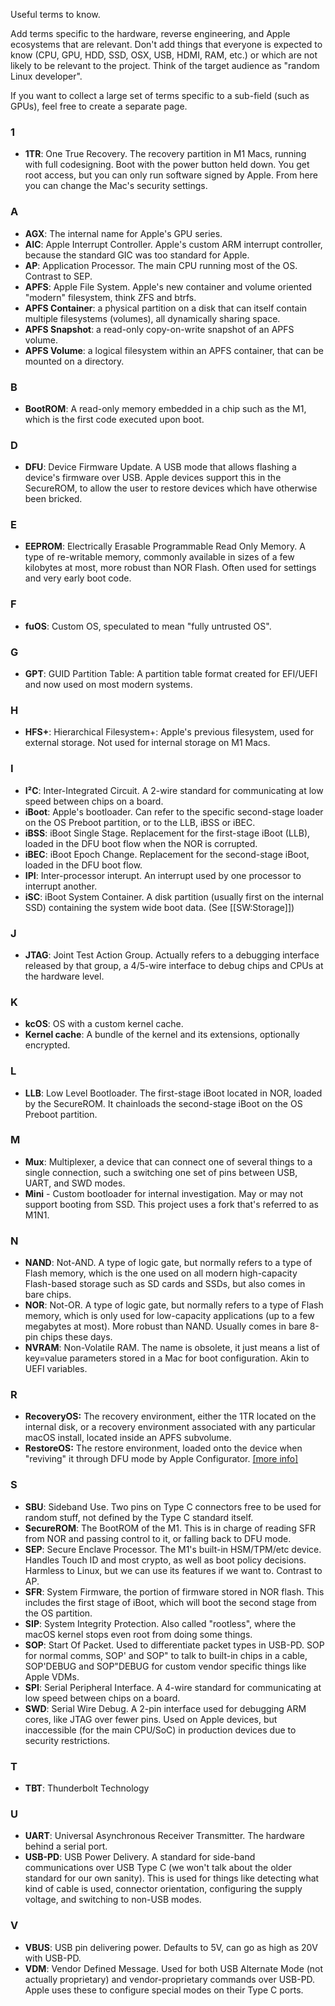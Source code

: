 Useful terms to know.

Add terms specific to the hardware, reverse engineering, and Apple ecosystems that are relevant. Don't add things that everyone is expected to know (CPU, GPU, HDD, SSD, OSX, USB, HDMI, RAM, etc.) or which are not likely to be relevant to the project. Think of the target audience as "random Linux developer".

If you want to collect a large set of terms specific to a sub-field (such as GPUs), feel free to create a separate page.

### 1
* **1TR**: One True Recovery. The recovery partition in M1 Macs, running with full codesigning. Boot with the power button held down. You get root access, but you can only run software signed by Apple. From here you can change the Mac's security settings.

### A
* **AGX**: The internal name for Apple's GPU series.
* **AIC**: Apple Interrupt Controller. Apple's custom ARM interrupt controller, because the standard GIC was too standard for Apple.
* **AP**: Application Processor. The main CPU running most of the OS. Contrast to SEP.
* **APFS**: Apple File System. Apple's new container and volume oriented "modern" filesystem, think ZFS and btrfs.
* **APFS Container**: a physical partition on a disk that can itself contain multiple filesystems (volumes), all dynamically sharing space.
* **APFS Snapshot**: a read-only copy-on-write snapshot of an APFS volume.
* **APFS Volume**: a logical filesystem within an APFS container, that can be mounted on a directory.

### B
* **BootROM**: A read-only memory embedded in a chip such as the M1, which is the first code executed upon boot.

### D
* **DFU**: Device Firmware Update. A USB mode that allows flashing a device's firmware over USB. Apple devices support this in the SecureROM, to allow the user to restore devices which have otherwise been bricked.

### E
* **EEPROM**: Electrically Erasable Programmable Read Only Memory. A type of re-writable memory, commonly available in sizes of a few kilobytes at most, more robust than NOR Flash. Often used for settings and very early boot code.

### F
* **fuOS**: Custom OS, speculated to mean "fully untrusted OS".

### G
* **GPT**: GUID Partition Table: A partition table format created for EFI/UEFI and now used on most modern systems.

### H
* **HFS+**: Hierarchical Filesystem+: Apple's previous filesystem, used for external storage. Not used for internal storage on M1 Macs.

### I
* **I²C**: Inter-Integrated Circuit. A 2-wire standard for communicating at low speed between chips on a board.
* **iBoot**: Apple's bootloader. Can refer to the specific second-stage loader on the OS Preboot partition, or to the LLB, iBSS or iBEC.
* **iBSS**: iBoot Single Stage. Replacement for the first-stage iBoot (LLB), loaded in the DFU boot flow when the NOR is corrupted.
* **iBEC**: iBoot Epoch Change. Replacement for the second-stage iBoot, loaded in the DFU boot flow.
* **IPI**: Inter-processor interupt. An interrupt used by one processor to interrupt another.
* **iSC**: iBoot System Container. A disk partition (usually first on the internal SSD) containing the system wide boot data. (See [[SW:Storage]])

### J
* **JTAG**: Joint Test Action Group. Actually refers to a debugging interface released by that group, a 4/5-wire interface to debug chips and CPUs at the hardware level.

### K
* **kcOS**: OS with a custom kernel cache.
* **Kernel cache**: A bundle of the kernel and its extensions, optionally encrypted.

### L
* **LLB**: Low Level Bootloader. The first-stage iBoot located in NOR, loaded by the SecureROM. It chainloads the second-stage iBoot on the OS Preboot partition.

### M
* **Mux**: Multiplexer, a device that can connect one of several things to a single connection, such a switching one set of pins between USB, UART, and SWD modes.
* **Mini** - Custom bootloader for internal investigation. May or may not support booting from SSD. This project uses a fork that's referred to as M1N1.

### N
* **NAND**: Not-AND. A type of logic gate, but normally refers to a type of Flash memory, which is the one used on all modern high-capacity Flash-based storage such as SD cards and SSDs, but also comes in bare chips.
* **NOR**: Not-OR. A type of logic gate, but normally refers to a type of Flash memory, which is only used for low-capacity applications (up to a few megabytes at most). More robust than NAND. Usually comes in bare 8-pin chips these days.
* **NVRAM**: Non-Volatile RAM. The name is obsolete, it just means a list of key=value parameters stored in a Mac for boot configuration. Akin to UEFI variables.

### R
* **RecoveryOS:** The recovery environment, either the 1TR located on the internal disk, or a recovery environment associated with any particular macOS install, located inside an APFS subvolume.
* **RestoreOS:** The restore environment, loaded onto the device when "reviving" it through DFU mode by Apple Configurator. [[more info]](https://www.theiphonewiki.com/wiki/Restore_Ramdisk)

### S
* **SBU**: Sideband Use. Two pins on Type C connectors free to be used for random stuff, not defined by the Type C standard itself.
* **SecureROM**: The BootROM of the M1. This is in charge of reading SFR from NOR and passing control to it, or falling back to DFU mode.
* **SEP**: Secure Enclave Processor. The M1's built-in HSM/TPM/etc device. Handles Touch ID and most crypto, as well as boot policy decisions. Harmless to Linux, but we can use its features if we want to. Contrast to AP.
* **SFR**: System Firmware, the portion of firmware stored in NOR flash. This includes the first stage of iBoot, which will boot the second stage from the OS partition.
* **SIP**: System Integrity Protection. Also called "rootless", where the macOS kernel stops even root from doing some things.
* **SOP**: Start Of Packet. Used to differentiate packet types in USB-PD. SOP for normal comms, SOP' and SOP" to talk to built-in chips in a cable, SOP'DEBUG and SOP"DEBUG for custom vendor specific things like Apple VDMs.
* **SPI**: Serial Peripheral Interface. A 4-wire standard for communicating at low speed between chips on a board.
* **SWD**: Serial Wire Debug. A 2-pin interface used for debugging ARM cores, like JTAG over fewer pins. Used on Apple devices, but inaccessible (for the main CPU/SoC) in production devices due to security restrictions.

### T

* **TBT**: Thunderbolt Technology

### U
* **UART**: Universal Asynchronous Receiver Transmitter. The hardware behind a serial port.
* **USB-PD**: USB Power Delivery. A standard for side-band communications over USB Type C (we won't talk about the older standard for our own sanity). This is used for things like detecting what kind of cable is used, connector orientation, configuring the supply voltage, and switching to non-USB modes.

### V
* **VBUS**: USB pin delivering power. Defaults to 5V, can go as high as 20V with USB-PD.
* **VDM**: Vendor Defined Message. Used for both USB Alternate Mode (not actually proprietary) and vendor-proprietary commands over USB-PD. Apple uses these to configure special modes on their Type C ports.

